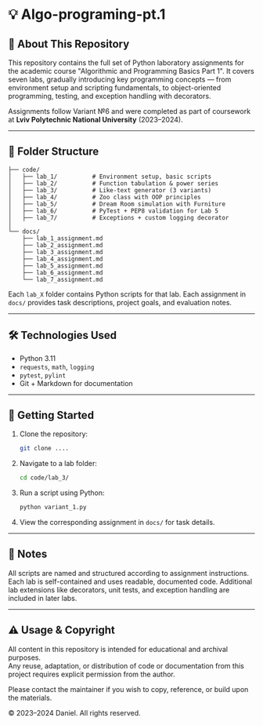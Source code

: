# 💡 Algo-programing-pt.1

## 📖 About This Repository

This repository contains the full set of Python laboratory assignments for the academic course "Algorithmic and Programming Basics Part 1". It covers seven labs, gradually introducing key programming concepts — from environment setup and scripting fundamentals, to object-oriented programming, testing, and exception handling with decorators.

Assignments follow Variant №6 and were completed as part of coursework at **Lviv Polytechnic National University** (2023–2024).

---

## 📁 Folder Structure

```
├── code/
│   ├── lab_1/          # Environment setup, basic scripts
│   ├── lab_2/          # Function tabulation & power series
│   ├── lab_3/          # Like-text generator (3 variants)
│   ├── lab_4/          # Zoo class with OOP principles
│   ├── lab_5/          # Dream Room simulation with Furniture
│   ├── lab_6/          # PyTest + PEP8 validation for Lab 5
│   ├── lab_7/          # Exceptions + custom logging decorator
│
└── docs/
    ├── lab_1_assignment.md
    ├── lab_2_assignment.md
    ├── lab_3_assignment.md
    ├── lab_4_assignment.md
    ├── lab_5_assignment.md
    ├── lab_6_assignment.md
    └── lab_7_assignment.md
```

Each `lab_X` folder contains Python scripts for that lab. Each assignment in `docs/` provides task descriptions, project goals, and evaluation notes.

---

## 🛠 Technologies Used

- Python 3.11
- `requests`, `math`, `logging`
- `pytest`, `pylint`
- Git + Markdown for documentation

---

## 🚀 Getting Started

1. Clone the repository:
   ```bash
   git clone ....
   ```

2. Navigate to a lab folder:
   ```bash
   cd code/lab_3/
   ```

3. Run a script using Python:
   ```bash
   python variant_1.py
   ```

4. View the corresponding assignment in `docs/` for task details.

---

## 📎 Notes

All scripts are named and structured according to assignment instructions. Each lab is self-contained and uses readable, documented code. Additional lab extensions like decorators, unit tests, and exception handling are included in later labs.

---

## ⚠️ Usage & Copyright

All content in this repository is intended for educational and archival purposes.  
Any reuse, adaptation, or distribution of code or documentation from this project requires explicit permission from the author.

Please contact the maintainer if you wish to copy, reference, or build upon the materials.

© 2023–2024 Daniel. All rights reserved.
